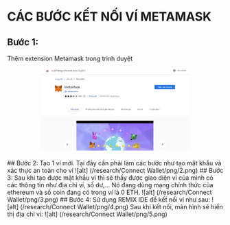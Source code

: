 # CÁC BƯỚC KẾT NỐI VÍ METAMASK 
## Bước 1:
Thêm extension Metamask trong trình duyệt
<p align="center">
  <img src="./png/1.png" width="350" title="hover text">
</p>
## Bước 2: 
Tạo 1 ví mới. Tại đây cần phải làm các bước như tạo mật khẩu và xác thực an toàn cho ví
![alt] (/research/Connect Wallet/png/2.png)
## Bước 3: 
Sau khi tạo được mật khẩu ví thì sẽ thấy được giao diện ví của mình có các thông tin như địa chỉ ví, số dư,... Nó đang dùng mạng chính thức của ethereum và số coin đang có trong ví là 0 ETH. 
![alt] (/research/Connect Wallet/png/3.png)
## Bước 4:
Sử dụng REMIX IDE để kết nối ví như sau: 
![alt] (/research/Connect Wallet/png/4.png)
Sau khi kết nối, màn hình sẽ hiển thị địa chỉ ví:
![alt] (/research/Connect Wallet/png/5.png)
